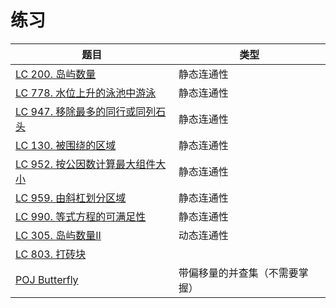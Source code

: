 # 练习

| 题目                                                         | 类型                           |
| ------------------------------------------------------------ | ------------------------------ |
| [LC 200. 岛屿数量](https://leetcode-cn.com/problems/number-of-islands/) | 静态连通性                     |
| [LC 778. 水位上升的泳池中游泳](https://leetcode-cn.com/problems/swim-in-rising-water/) | 静态连通性                     |
| [LC 947. 移除最多的同行或同列石头](https://leetcode-cn.com/problems/most-stones-removed-with-same-row-or-column/) | 静态连通性                     |
| [LC 130. 被围绕的区域](https://leetcode-cn.com/problems/surrounded-regions/) | 静态连通性                     |
| [LC 952. 按公因数计算最大组件大小](https://leetcode-cn.com/problems/largest-component-size-by-common-factor/) | 静态连通性                     |
| [LC 959. 由斜杠划分区域](https://leetcode-cn.com/problems/regions-cut-by-slashes/) | 静态连通性                     |
| [LC 990. 等式方程的可满足性](https://leetcode-cn.com/problems/satisfiability-of-equality-equations/) | 静态连通性                     |
| [LC 305. 岛屿数量II](https://leetcode-cn.com/problemset/all/?search=305) | 动态连通性                     |
| [LC 803. 打砖块](https://leetcode-cn.com/problems/bricks-falling-when-hit/) |                                |
| [POJ Butterfly](http://algorithm.openjudge.cn/betaexam/B/)   | 带偏移量的并查集（不需要掌握） |

